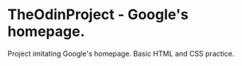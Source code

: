 # TheOdinProject - Google's homepage.

Project imitating Google's homepage. Basic HTML and CSS practice.
